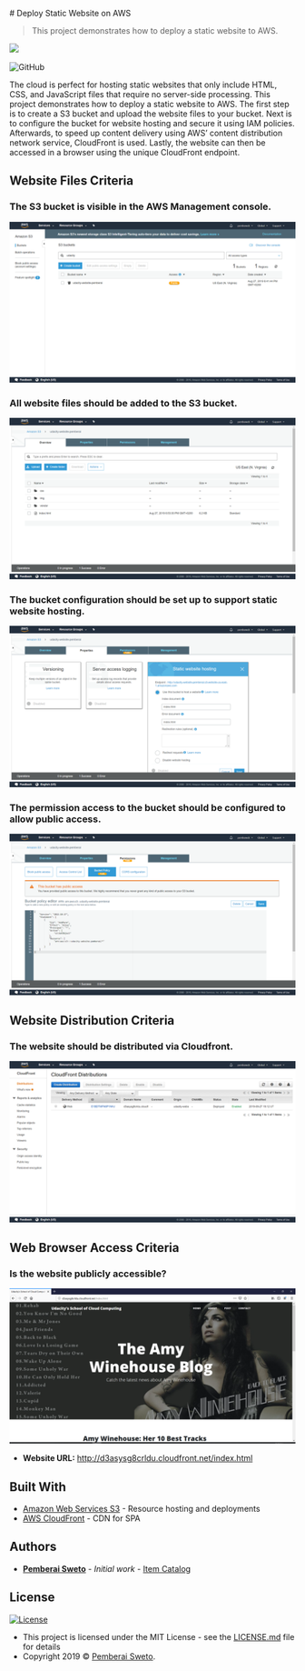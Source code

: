 ﻿﻿# Deploy Static Website on AWS

> This project demonstrates how to deploy a static website to AWS.

![](https://upload.wikimedia.org/wikipedia/commons/f/f8/Python_logo_and_wordmark.svg)

![GitHub](https://img.shields.io/github/license/mashape/apistatus.svg)

The cloud is perfect for hosting static websites that only include HTML, CSS, and JavaScript files that require no server-side processing. This project demonstrates how to deploy a static website to AWS. The first step is to create a S3 bucket and upload the website files to your bucket. Next is to configure the bucket for website hosting and secure it using IAM policies. Afterwards, to speed up content delivery using AWS’ content distribution network service, CloudFront is used. Lastly, the website can then be accessed in a browser using the unique CloudFront endpoint.

## Website Files Criteria

### The S3 bucket is visible in the AWS Management console.
![Screenshot](1-s3-bucket-created.png) 

### All website files should be added to the S3 bucket.
![Screenshot](2-website-files-uploaded-to-s3-bucket.png) 

### The bucket configuration should be set up to support static website hosting.
![Screenshot](3-s3-bucket-configured-to-support-static-website-hosting.png) 

### The permission access to the bucket should be configured to allow public access.
![Screenshot](4-s3-bucket-IAM-policy-created.png) 

## Website Distribution Criteria

### The website should be distributed via Cloudfront.
![Screenshot](5-cloudfront-configured-to-retrieve-and-distribute-website-files.png) 

## Web Browser Access Criteria

### Is the website publicly accessible?
![Screenshot](6-website-publicly-accessible.png) 

* **Website URL:** http://d3asysg8crldu.cloudfront.net/index.html

## Built With

* [Amazon Web Services S3](https://aws.amazon.com/s3/) - Resource hosting and deployments
* [AWS CloudFront](https://aws.amazon.com/cloudfront/) - CDN for SPA

## Authors

* **[Pemberai Sweto](https://github.com/thepembeweb)** - *Initial work* - [Item Catalog](https://github.com/thepembeweb/aws-static-website-deployment)

## License

[![License](http://img.shields.io/:license-mit-green.svg?style=flat-square)](http://badges.mit-license.org)

- This project is licensed under the MIT License - see the [LICENSE.md](LICENSE.md) file for details
- Copyright 2019 © [Pemberai Sweto](https://github.com/thepembeweb).
